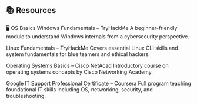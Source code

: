 ## 📚 Resources

🖥️ OS Basics
Windows Fundamentals – TryHackMe
A beginner-friendly module to understand Windows internals from a cybersecurity perspective.

Linux Fundamentals – TryHackMe
Covers essential Linux CLI skills and system fundamentals for blue teamers and ethical hackers.

Operating Systems Basics – Cisco NetAcad
Introductory course on operating systems concepts by Cisco Networking Academy.

Google IT Support Professional Certificate – Coursera
Full program teaching foundational IT skills including OS, networking, security, and troubleshooting.
